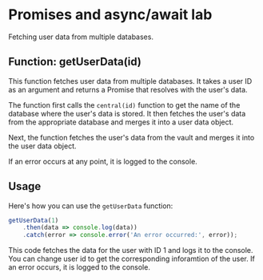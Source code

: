 # Promises and async/await lab

Fetching user data from multiple databases.


## Function: getUserData(id)

This function fetches user data from multiple databases. It takes a user ID as an argument and returns a Promise that resolves with the user's data.

The function first calls the `central(id)` function to get the name of the database where the user's data is stored. It then fetches the user's data from the appropriate database and merges it into a user data object.

Next, the function fetches the user's data from the vault and merges it into the user data object.

If an error occurs at any point, it is logged to the console.

## Usage

Here's how you can use the `getUserData` function:

```javascript
getUserData(1)
    .then(data => console.log(data))
    .catch(error => console.error('An error occurred:', error));
```

This code fetches the data for the user with ID 1 and logs it to the console. You can change user id to get the corresponding inforamtion of the user. If an error occurs, it is logged to the console.